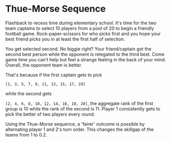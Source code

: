 # Thue-Morse Sequence

Flashback to recess time during elementary school. It's time for the two team captains to select 10 players from a pool of 20 to begin a friendly football game. Rock-paper-scissors for who picks first and you hope your best friend picks you in at least the first half of selection.

You get selected second. No biggie right? Your friend/captain got the second best person while the opponent is relegated to the third best. Come game time you can't help but feel a strange feeling in the back of your mind. Overall, the opponent team is better.

That's because if the first captain gets to pick 

```[1, 3, 5, 7, 9, 11, 13, 15, 17, 19]``` 

while the second gets 

```[2, 4, 6, 8, 10, 12, 14, 16, 18, 20]```, the aggregate rank of the first group is 10 while the rank of the second is 11. Player 1 consistently gets to pick the better of two players every round.

Using the Thue-Morse sequence, a 'fairer' outcome is possible by alternating player 1 and 2's turn order. This changes the skillgap of the teams from 1 to 0.2.
